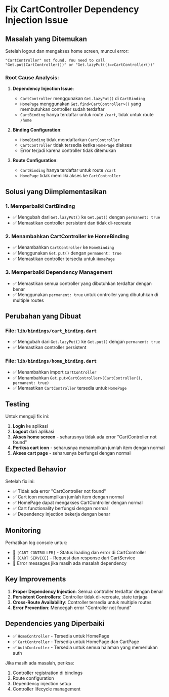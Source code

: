 # Fix CartController Dependency Injection Issue

## Masalah yang Ditemukan

Setelah logout dan mengakses home screen, muncul error:

```
"CartController" not found. You need to call "Get.put(CartController())" or "Get.lazyPut(()=>CartController())"
```

### Root Cause Analysis:

1. **Dependency Injection Issue**:

   - `CartController` menggunakan `Get.lazyPut()` di `CartBinding`
   - `HomePage` menggunakan `Get.find<CartController>()` yang membutuhkan controller sudah terdaftar
   - `CartBinding` hanya terdaftar untuk route `/cart`, tidak untuk route `/home`

2. **Binding Configuration**:

   - `HomeBinding` tidak mendaftarkan `CartController`
   - `CartController` tidak tersedia ketika `HomePage` diakses
   - Error terjadi karena controller tidak ditemukan

3. **Route Configuration**:
   - `CartBinding` hanya terdaftar untuk route `/cart`
   - `HomePage` tidak memiliki akses ke `CartController`

## Solusi yang Diimplementasikan

### 1. Memperbaiki CartBinding

- ✅ Mengubah dari `Get.lazyPut()` ke `Get.put()` dengan `permanent: true`
- ✅ Memastikan controller persistent dan tidak di-recreate

### 2. Menambahkan CartController ke HomeBinding

- ✅ Menambahkan `CartController` ke `HomeBinding`
- ✅ Menggunakan `Get.put()` dengan `permanent: true`
- ✅ Memastikan controller tersedia untuk `HomePage`

### 3. Memperbaiki Dependency Management

- ✅ Memastikan semua controller yang dibutuhkan terdaftar dengan benar
- ✅ Menggunakan `permanent: true` untuk controller yang dibutuhkan di multiple routes

## Perubahan yang Dibuat

### File: `lib/bindings/cart_binding.dart`

- ✅ Mengubah dari `Get.lazyPut()` ke `Get.put()` dengan `permanent: true`
- ✅ Memastikan controller persistent

### File: `lib/bindings/home_binding.dart`

- ✅ Menambahkan import `CartController`
- ✅ Menambahkan `Get.put<CartController>(CartController(), permanent: true)`
- ✅ Memastikan `CartController` tersedia untuk `HomePage`

## Testing

Untuk menguji fix ini:

1. **Login** ke aplikasi
2. **Logout** dari aplikasi
3. **Akses home screen** - seharusnya tidak ada error "CartController not found"
4. **Periksa cart icon** - seharusnya menampilkan jumlah item dengan normal
5. **Akses cart page** - seharusnya berfungsi dengan normal

## Expected Behavior

Setelah fix ini:

- ✅ Tidak ada error "CartController not found"
- ✅ Cart icon menampilkan jumlah item dengan normal
- ✅ HomePage dapat mengakses CartController dengan normal
- ✅ Cart functionality berfungsi dengan normal
- ✅ Dependency injection bekerja dengan benar

## Monitoring

Perhatikan log console untuk:

- 🔵 `[CART CONTROLLER]` - Status loading dan error di CartController
- 🔵 `[CART SERVICE]` - Request dan response dari CartService
- 🔴 Error messages jika masih ada masalah dependency

## Key Improvements

1. **Proper Dependency Injection**: Semua controller terdaftar dengan benar
2. **Persistent Controllers**: Controller tidak di-recreate, state terjaga
3. **Cross-Route Availability**: Controller tersedia untuk multiple routes
4. **Error Prevention**: Mencegah error "Controller not found"

## Dependencies yang Diperbaiki

- ✅ `HomeController` - Tersedia untuk HomePage
- ✅ `CartController` - Tersedia untuk HomePage dan CartPage
- ✅ `AuthController` - Tersedia untuk semua halaman yang memerlukan auth

Jika masih ada masalah, periksa:

1. Controller registration di bindings
2. Route configuration
3. Dependency injection setup
4. Controller lifecycle management
